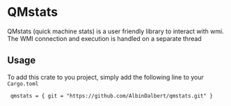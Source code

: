 # QMstats
QMstats (quick machine stats) is a user friendly library to interact with wmi. The WMI connection and execution is handled on a separate thread

## Usage
To add this crate to you project, simply add the following line to your `Cargo.toml`

``` qmstats = { git = "https://github.com/AlbinDalbert/qmstats.git" }```
